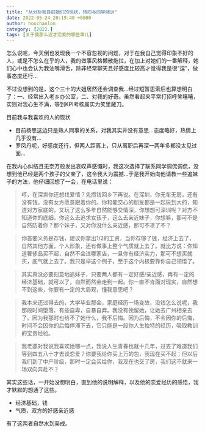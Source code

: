 ```yaml
---
title: "从分析我目前她们的现状，转向与同学倾诉"
date: 2022-05-24 20:19:40 +0800
author: hoochanlon
category: [2022.]
tags: [关于我那么迟才恋爱的哪些事儿]
---
```


怎么说呢，今天倒也发现我一个不容忽视的问题，对于在我自己觉得印象不好的人，或是不怎么在乎的人，我的做事风格懒散拖拉，在加上对她们的一番解释，她们心中也会认为我油嘴滑舌，除非经常聊天且好感度比较高才觉得我是很“逗”，做事态度还行...

不过没想到的是，这个三十的大姐居然还会调查我...经过短暂思索后也算想明白了：一、经常出入老乡办公室，二、对我的好奇。虽然看起来平常打招呼笑嘻嘻，实则对我心生不满，等到KPI考核属实为笑里藏刀。

<!-- more -->

目前我与我喜欢的人的现状

* 目前杨思这边只是熟人同事的关系，对我其实并没有意思...态度略好，热情上几乎没有...
* 罗凤丹呢，好感度还行，但两人距离上，只从离职后再深一两年多都没太见过面...

在我内心纠结且无奈万般发出哀叹声感慨时，我这次选择了联系同学调侃调侃，没想到他已经是两个孩子的父亲了，这令我大为震撼...于是我开始向他请教一些追妹子的方法，他仔细回想了一会，在电话里说：

> 哼，在深圳你还想找爱情？先攒钱回乡下再说。在深圳，你无车无房，还有没有钱。没有女方愿意跟着你的。你和能交心的朋友都是一起玩到大的，知道对方家底的，又玩了这么多年自然能够交情深。你想想可深圳呢？对方不知道你的底细，你这么去追求女孩子，这么去亲近妹子，你想嘛，那可不是自然防着你？那个妹子，又对你没什么亲近感，那可不凉了不？

> 你首要义务是存钱，建议你拿出1/2的工资，当你存够了钱，经济上去了，自然其他方面，个人形象，还有做事上整个气质就上去了。就比方说：你知道奢侈品买不起，自然不会进哪家店，一旦你有经济实力，那可不想买就买，底气就上去了。我只是举这个例子，至于这个内核要靠你自己领悟了。

> 其实真没必要刻意地追妹子，只要两人都有一定好感/亲近感，再有一定的经济基础，就可以了，自然而然会走到一起。你一直不肯面对现实，自然想不到这些，你要有一定的大局观，懂我意思吧？

> 我本来还过得去的，大学毕业那会，家庭经历一场变故，没钱怎么说呢，我那段时间堕落、有些自卑，自暴自弃。我没有挽留她，让她去广州相亲去了。因为我那时也给不了她什么，我不后悔。因为后悔，不会因你的后悔，时间不会因你的后悔停滞下去，它只能是一段你人生独特的经历，吸取教训的宝贵经验。

> 我老婆对我说我喜欢她哪一点，我说人生青春也就十几年，过去了难道我们等到四五八十才去谈恋爱？你要我给你买上万的包，我现在买不起；但以后我们到了中产阶级，那时一定会买给你，我现在也交了房，我们这不就来一场双向奔赴不？

其实这些话，一开始没想明白，直到他的说明解释，以及他的恋爱经历的感悟，我才默默的想通了这些。

* 经济基础，钱
* 气质，双方的好感亲近感

有了这两者自然水到渠成。